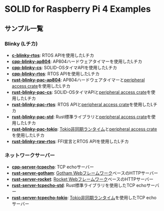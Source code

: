 # SOLID for Raspberry Pi 4 Examples

## サンプル一覧

### Blinky (Lチカ)

- **[c-blinky-rtos](./c-blinky-rtos)**: RTOS APIを使用したLチカ
- **[cpp-blinky-ap804](./cpp-blinky-ap804)**: AP804ハードウェアタイマーを使用したLチカ
- **[cpp-blinky-cs](./cpp-blinky-cs)**: SOLID-OSタイマAPIを使用したLチカ
- **[cpp-blinky-rtos](./cpp-blinky-rtos)**: RTOS APIを使用したLチカ
- **[rust-blinky-pac-ap804](./rust-blinky-pac-ap804)**: AP804ハードウェアタイマーと[peripheral access crate](./common/bcm2711_pac)を使用したLチカ
- **[rust-blinky-pac-cs](./rust-blinky-pac-cs)**: SOLID-OSタイマAPIと[peripheral access crate](./common/bcm2711_pac)を使用したLチカ
- **[rust-blinky-pac-rtos](./rust-blinky-pac-rtos)**: RTOS APIと[peripheral access crate](./common/bcm2711_pac)を使用したLチカ
- **[rust-blinky-pac-std](./rust-blinky-pac-std)**: Rust標準ライブラリと[peripheral access crate](./common/bcm2711_pac)を使用したLチカ
- **[rust-blinky-pac-tokio](./rust-blinky-pac-tokio)**: [Tokio非同期ランタイム](https://tokio.rs)と[peripheral access crate](./common/bcm2711_pac)を使用したLチカ
- **[rust-blinky-raw-rtos](./rust-blinky-raw-rtos)**: FFI宣言とRTOS APIを使用したLチカ

### ネットワークサーバー

- **[cpp-server-tcpecho](./cpp-server-tcpecho)**: TCP echoサーバー
- **[rust-server-gotham](./rust-server-gotham)**: [Gotham Webフレームワーク](https://gotham.rs/)ベースのHTTPサーバー
- **[rust-server-rocket](./rust-server-rocket)**: [Rocket Webフレームワーク](https://rocket.rs/)ベースのHTTPサーバー
- **[rust-server-tcpecho-std](./rust-server-tcpecho-std)**: Rust標準ライブラリを使用したTCP echoサーバー
- **[rust-server-tcpecho-tokio](./rust-server-tcpecho-tokio)**: [Tokio非同期ランタイム](https://tokio.rs)を使用したTCP echoサーバー

